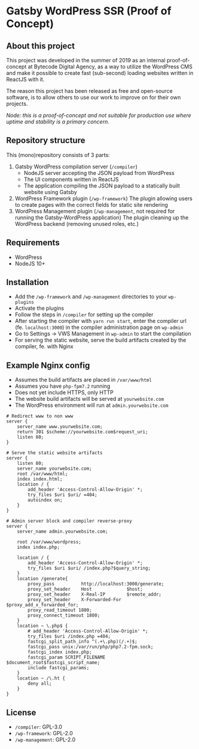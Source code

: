# Gatsby WordPress SSR (Proof of Concept)

## About this project

This project was developed in the summer of 2019 as an internal proof-of-concept at Bytecode Digital Agency, as a way to utilize the WordPress CMS and make it possible to create fast (sub-second) loading websites written in ReactJS with it.

The reason this project has been released as free and open-source software, is to allow others to use our work to improve on for their own projects.

_Node: this is a proof-of-concept and not suitable for production use where uptime and stability is a primary concern._

## Repository structure

This (mono)repository consists of 3 parts:

1. Gatsby WordPress compilation server (`/compiler`)
    * NodeJS server accepting the JSON payload from WordPress
    * The UI components written in ReactJS
    * The application compiling the JSON payload to a statically built website using Gatsby
2. WordPress Framework plugin (`/wp-framework`)
    The plugin allowing users to create pages with the correct fields for
    static site rendering
3. WordPress Management plugin (`/wp-management`, not required for running the Gatsby-WordPress application)
    The plugin cleaning up the WordPress backend (removing unused roles, etc.)

## Requirements

* WordPress
* NodeJS 10+

## Installation

* Add the `/wp-framework` and `/wp-management` directories to your `wp-plugins`
* Activate the plugins
* Follow the steps in `/compiler` for setting up the compiler
* After starting the compiler with `yarn run start`, enter the compiler url (fe. `localhost:3000`) in the compiler administration page on `wp-admin`
* Go to Settings -> VWS Management in `wp-admin` to start the compilation
* For serving the static website, serve the build artifacts created by the compiler, fe. with Nginx

## Example Nginx config

* Assumes the build artifacts are placed in `/var/www/html`
* Assumes you have `php-fpm7.2` running
* Does not yet include HTTPS, only HTTP
* The website build artifacts will be served at `yourwebsite.com`
* The WordPress environment will run at `admin.yourwebsite.com`

```
# Redirect www to non www
server {
    server_name www.yourwebsite.com;
    return 301 $scheme://yourwebsite.com$request_uri;
    listen 80;
}

# Serve the static website artifacts
server {
    listen 80;
    server_name yourwebsite.com;
    root /var/www/html;
    index index.html;
    location / {
        add_header 'Access-Control-Allow-Origin' *;
        try_files $uri $uri/ =404;
        autoindex on;
    }
}

# Admin server block and compiler reverse-proxy
server {
    server_name admin.yourwebsite.com;

    root /var/www/wordpress;
    index index.php;

    location / {
        add_header 'Access-Control-Allow-Origin' *;
        try_files $uri $uri/ /index.php?$query_string;
    }
    location /generate{
        proxy_pass          http://localhost:3000/generate;
        proxy_set_header    Host             $host;
        proxy_set_header    X-Real-IP        $remote_addr;
        proxy_set_header    X-Forwarded-For  $proxy_add_x_forwarded_for;
        proxy_read_timeout 1800;
        proxy_connect_timeout 1800;
    }
    location ~ \.php$ {
        # add_header 'Access-Control-Allow-Origin' *;
        try_files $uri /index.php =404;
        fastcgi_split_path_info ^(.+\.php)(/.+)$;
        fastcgi_pass unix:/var/run/php/php7.2-fpm.sock;
        fastcgi_index index.php;
        fastcgi_param SCRIPT_FILENAME $document_root$fastcgi_script_name;
        include fastcgi_params;
    }
    location ~ /\.ht {
        deny all;
    }
}
```

## License

* `/compiler`: GPL-3.0
* `/wp-framework`: GPL-2.0
* `/wp-management`: GPL-2.0
